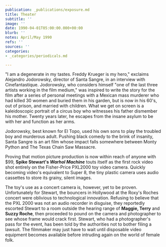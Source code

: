 ```yaml
---
publication: _publications/exposure.md
title: Theater
subtitle: ''
image: ''
date: 1990-04-01T05:00:00.000+00:00
blurb: ''
notes: April/May 1990
refs: ''
sources: ''
categories:
- _categories/periodicals.md

---
```

"I am a degenerate in my tastes. Freddy Krueger is my hero," exclaims Alejandro Jodorowsky, director of Santa Sangre, in an interview with Cinefantastique. Jodorowsky, who considers himself "one of the last three artists working in the film medium," was inspired to write the story for the film after a series of personal meetings with a Mexican mass murderer who had killed 30 women and buried them in his garden, but is now in his 60's, out of prison, and married with children. What we get on screen is a kaleidoscopic portrait of a circus boy who witnesses his father dismember his mother. Twenty years later, he escapes from the insane asylum to be with her and function as her arms.

Jodorowsky, best known for El Topo, used his own sons to play the troubled boy and murderous adult. Pushing black comedy to the brink of insanity, Santa Sangre is an art film whose impact falls somewhere between Monty Python and The Texas Chain Saw Massacre.

Proving that motion picture production is now within reach of anyone with $99, **Spike Stewart's _Warhol Machine_** touts itself as the first rock video shot entirely on the Fisher-Price PXL2000 toy video camera. Quickly becoming video's equivalent to Super 8, the tiny plastic camera uses audio cassettes to store its grainy, silent images.

The toy's use as a concert camera is, however, yet to be proven. Unfortunately for Stewart, the bouncers in Hollywood at the Roxy's Roches concert were oblivious to technological innovation. Refusing to believe that the PXL 2000 was not an audio recorder in disguise, they reportedly escorted Stewart to a room outside the hearing range of **Maggie, Terry** and **Suzzy Roche**, then proceeded to pound on the camera and photographer to see whose frame would crack first. Stewart, who had a photographer's pass for the event, has been told by the authorities not to bother filing a lawsuit. The filmmaker may just have to wait until disposable video equipment becomes available before intruding again on the world of female folk.